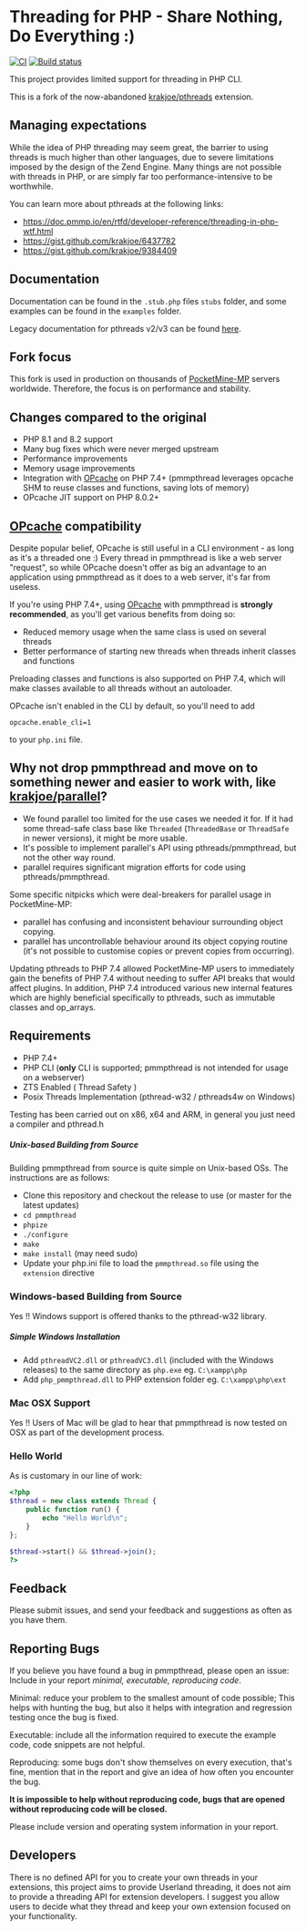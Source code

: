 # Threading for PHP - Share Nothing, Do Everything :)

[![CI](https://github.com/pmmp/ext-pmmpthread/actions/workflows/main.yml/badge.svg)](https://github.com/pmmp/ext-pmmpthread/actions/workflows/main.yml)
[![Build status](https://ci.appveyor.com/api/projects/status/929kgwur23p40n1y/branch/fork?svg=true)](https://ci.appveyor.com/project/pmmp/pthreads/branch/fork)

This project provides limited support for threading in PHP CLI.

This is a fork of the now-abandoned [krakjoe/pthreads](https://github.com/krakjoe/pthreads) extension.

## Managing expectations

While the idea of PHP threading may seem great, the barrier to using threads is much higher than other languages, due to severe limitations imposed by the design of the Zend Engine. Many things are not possible with threads in PHP, or are simply far too performance-intensive to be worthwhile.

You can learn more about pthreads at the following links:
- https://doc.pmmp.io/en/rtfd/developer-reference/threading-in-php-wtf.html
- https://gist.github.com/krakjoe/6437782
- https://gist.github.com/krakjoe/9384409

## Documentation 
Documentation can be found in the `.stub.php` files  `stubs` folder, and some examples can be found in the `examples` folder.

Legacy documentation for pthreads v2/v3 can be found [here](http://docs.php.net/manual/en/book.pthreads.php).

## Fork focus
This fork is used in production on thousands of [PocketMine-MP](https://github.com/pmmp/PocketMine-MP) servers worldwide. Therefore, the focus is on performance and stability.

## Changes compared to the original
- PHP 8.1 and 8.2 support
- Many bug fixes which were never merged upstream
- Performance improvements
- Memory usage improvements
- Integration with [OPcache](https://www.php.net/manual/en/book.opcache.php) on PHP 7.4+ (pmmpthread leverages opcache SHM to reuse classes and functions, saving lots of memory)
- OPcache JIT support on PHP 8.0.2+

## [OPcache](https://www.php.net/manual/en/book.opcache.php) compatibility
Despite popular belief, OPcache is still useful in a CLI environment - as long as it's a threaded one :)
Every thread in pmmpthread is like a web server "request", so while OPcache doesn't offer as big an advantage to an application using pmmpthread as it does to a web server, it's far from useless.

If you're using PHP 7.4+, using [OPcache](https://www.php.net/manual/en/book.opcache.php) with pmmpthread is **strongly recommended**, as you'll get various benefits from doing so:

- Reduced memory usage when the same class is used on several threads
- Better performance of starting new threads when threads inherit classes and functions

Preloading classes and functions is also supported on PHP 7.4, which will make classes available to all threads without an autoloader.

OPcache isn't enabled in the CLI by default, so you'll need to add
```
opcache.enable_cli=1
```
to your `php.ini` file.

## Why not drop pmmpthread and move on to something newer and easier to work with, like [krakjoe/parallel](https://github.com/krakjoe/parallel)?
- We found parallel too limited for the use cases we needed it for. If it had some thread-safe class base like `Threaded` (`ThreadedBase` or `ThreadSafe` in newer versions), it might be more usable.
- It's possible to implement parallel's API using pthreads/pmmpthread, but not the other way round.
- parallel requires significant migration efforts for code using pthreads/pmmpthread.

Some specific nitpicks which were deal-breakers for parallel usage in PocketMine-MP:
- parallel has confusing and inconsistent behaviour surrounding object copying.
- parallel has uncontrollable behaviour around its object copying routine (it's not possible to customise copies or prevent copies from occurring).

Updating pthreads to PHP 7.4 allowed PocketMine-MP users to immediately gain the benefits of PHP 7.4 without needing to suffer API breaks that would affect plugins. In addition, PHP 7.4 introduced various new internal features which are highly beneficial specifically to pthreads, such as immutable classes and op_arrays.

## Requirements

* PHP 7.4+
* PHP CLI (**only** CLI is supported; pmmpthread is not intended for usage on a webserver)
* ZTS Enabled ( Thread Safety )
* Posix Threads Implementation (pthread-w32 / pthreads4w on Windows)

Testing has been carried out on x86, x64 and ARM, in general you just need a compiler and pthread.h

##### Unix-based Building from Source

Building pmmpthread from source is quite simple on Unix-based OSs. The instructions are as follows:
 * Clone this repository and checkout the release to use (or master for the latest updates)
 * `cd pmmpthread`
 * `phpize`
 * `./configure`
 * `make`
 * `make install` (may need sudo)
 * Update your php.ini file to load the `pmmpthread.so` file using the `extension` directive

### Windows-based Building from Source
Yes !! Windows support is offered thanks to the pthread-w32 library.

##### Simple Windows Installation

* Add `pthreadVC2.dll` or `pthreadVC3.dll` (included with the Windows releases) to the same directory as `php.exe` eg. `C:\xampp\php`
* Add `php_pmmpthread.dll` to PHP extension folder eg. `C:\xampp\php\ext`

### Mac OSX Support

Yes !! Users of Mac will be glad to hear that pmmpthread is now tested on OSX as part of the development process.

### Hello World

As is customary in our line of work:

```php
<?php
$thread = new class extends Thread {
	public function run() {
		echo "Hello World\n";
	}
};

$thread->start() && $thread->join();
?>
```

## Feedback

Please submit issues, and send your feedback and suggestions as often as you have them.

## Reporting Bugs

If you believe you have found a bug in pmmpthread, please open an issue: Include in your report *minimal, executable, reproducing code*.

Minimal:     reduce your problem to the smallest amount of code possible; This helps with hunting the bug, but also it helps with integration and regression testing once the bug is fixed.

Executable:  include all the information required to execute the example code, code snippets are not helpful.

Reproducing: some bugs don't show themselves on every execution, that's fine, mention that in the report and give an idea of how often you encounter the bug.

__It is impossible to help without reproducing code, bugs that are opened without reproducing code will be closed.__

Please include version and operating system information in your report.

## Developers

There is no defined API for you to create your own threads in your extensions, this project aims to provide Userland threading, it does not aim to provide a threading API for extension developers. I suggest you allow users to decide what they thread and keep your own extension focused on your functionality.
